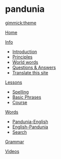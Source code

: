 # pandunia
[gimmick:theme](readable)

[Home](index.md)

[Info]()

  * [Introduction](dunia_baxa.md)
  * [Principles](filsofi.md)
  * [World words](loga.md)
  * [Questions & Answers](kia_i_dap.md)
  * [Translate this site](baxa_do_baxa.md)

[Lessons]()

  * [Spelling](abc.md)
  * [Basic Phrases](fraze.md)
  * [Course](darsa.md)

[Words]()

  * [Pandunia-English](pandunia-english.md)
  * [English-Pandunia](english-pandunia.md)
  * [Search](tiddly.html)

[Grammar](kanun.md)

[Videos](../pandunia/video.md)


